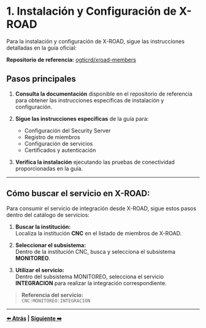 # 1. Instalación y Configuración de X-ROAD

Para la instalación y configuración de X-ROAD, sigue las instrucciones detalladas en la guía oficial:

**Repositorio de referencia:** [ogticrd/xroad-members](https://github.com/ogticrd/xroad-members)


## Pasos principales

1. **Consulta la documentación** disponible en el repositorio de referencia para obtener las instrucciones específicas de instalación y configuración.

2. **Sigue las instrucciones específicas** de la guía para:
   - Configuración del Security Server
   - Registro de miembros
   - Configuración de servicios
   - Certificados y autenticación

3. **Verifica la instalación** ejecutando las pruebas de conectividad proporcionadas en la guía.

---

## Cómo buscar el servicio en X-ROAD:

Para consumir el servicio de integración desde X-ROAD, sigue estos pasos dentro del catálogo de servicios:


1. **Buscar la institución:**  
   Localiza la institución **CNC** en el listado de miembros de X-ROAD.

2. **Seleccionar el subsistema:**  
   Dentro de la institución CNC, busca y selecciona el subsistema **MONITOREO**.

3. **Utilizar el servicio:**  
   Dentro del subsistema MONITOREO, selecciona el servicio **INTEGRACION** para realizar la integración correspondiente.

> **Referencia del servicio:**  
> `CNC:MONITOREO:INTEGRACION`

---

**[⬅️ Atrás](README.md) | [Siguiente ➡️](02-comunicar-burocracia-cero.md)**
